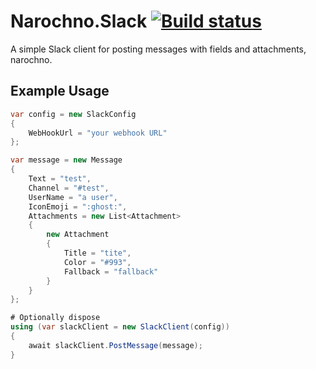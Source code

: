 # Narochno.Slack [![Build status](https://ci.appveyor.com/api/projects/status/ru0cu26ooe7bbigk/branch/master?svg=true)](https://ci.appveyor.com/project/Narochno/narochno-slack/branch/master)
A simple Slack client for posting messages with fields and attachments, narochno.

## Example Usage
```csharp
var config = new SlackConfig
{
    WebHookUrl = "your webhook URL"
};

var message = new Message
{
    Text = "test",
    Channel = "#test",
    UserName = "a user",
    IconEmoji = ":ghost:",
    Attachments = new List<Attachment>
    {
        new Attachment
        {
            Title = "tite",
            Color = "#993",
            Fallback = "fallback"
        }
    }
};

# Optionally dispose
using (var slackClient = new SlackClient(config))
{
    await slackClient.PostMessage(message);
}
```